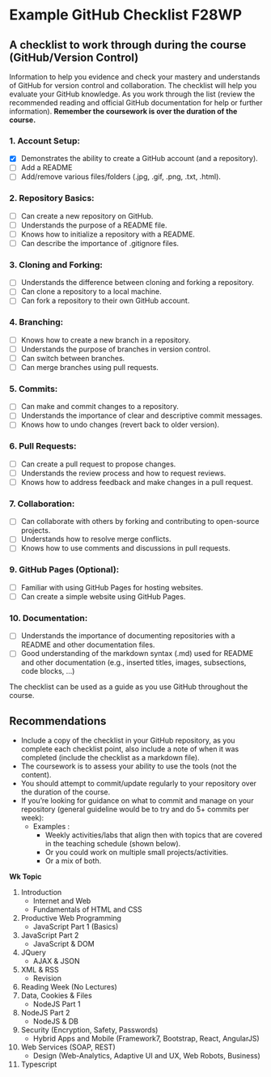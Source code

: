 # Example GitHub Checklist F28WP

## A checklist to work through during the course (GitHub/Version Control)<br>

Information to help you evidence and check your mastery and understands of GitHub for version control and collaboration. The checklist will help you evaluate your GitHub knowledge. As you work through the list (review the recommended reading and official GitHub documentation for help or further information). **Remember the coursework is over the duration of the course.**<br>

### 1. Account Setup:<br>
- [x] Demonstrates the ability to create a GitHub account (and a repository).<br>
- [ ] Add a README<br>
- [ ] Add/remove various files/folders (.jpg, .gif, .png, .txt, .html).<br>

### 2. Repository Basics:<br>
- [ ] Can create a new repository on GitHub.<br>
- [ ] Understands the purpose of a README file.<br>
- [ ] Knows how to initialize a repository with a README.<br>
- [ ] Can describe the importance of .gitignore files.<br>

### 3. Cloning and Forking:<br>
- [ ] Understands the difference between cloning and forking a repository.<br>
- [ ] Can clone a repository to a local machine.<br>
- [ ] Can fork a repository to their own GitHub account.<br>

### 4. Branching:<br>
- [ ] Knows how to create a new branch in a repository.<br>
- [ ] Understands the purpose of branches in version control.<br>
- [ ] Can switch between branches.<br>
- [ ] Can merge branches using pull requests.<br>

### 5. Commits:<br>
- [ ] Can make and commit changes to a repository.<br>
- [ ] Understands the importance of clear and descriptive commit messages.<br>
- [ ] Knows how to undo changes (revert back to older version).<br>

### 6. Pull Requests:<br>
- [ ] Can create a pull request to propose changes.<br>
- [ ] Understands the review process and how to request reviews.<br>
- [ ] Knows how to address feedback and make changes in a pull request.<br>

### 7. Collaboration:<br>
- [ ] Can collaborate with others by forking and contributing to open-source projects.<br>
- [ ] Understands how to resolve merge conflicts.<br>
- [ ] Knows how to use comments and discussions in pull requests.<br>

### 9. GitHub Pages (Optional):<br>
- [ ] Familiar with using GitHub Pages for hosting websites.<br>
- [ ] Can create a simple website using GitHub Pages.<br>

### 10. Documentation:<br>
- [ ] Understands the importance of documenting repositories with a README and other documentation files.<br>
- [ ] Good understanding of the markdown syntax (.md) used for README and other documentation (e.g., inserted titles, images, subsections, code blocks, …)<br>

The checklist can be used as a guide as you use GitHub throughout the course.<br>

## Recommendations<br>
- Include a copy of the checklist in your GitHub repository, as you complete each checklist point, also include a note of when it was completed (include the checklist as a markdown file).<br>
- The coursework is to assess your ability to use the tools (not the content).<br>
- You should attempt to commit/update regularly to your repository over the duration of the course.<br>
- If you’re looking for guidance on what to commit and manage on  your repository (general guideline would be to try and do 5+ commits per week):<br>
  - Examples :<br>
    - Weekly activities/labs that align then with topics that are covered in the teaching schedule (shown below).<br>
    - Or you could work on multiple small projects/activities.<br>
    - Or a mix of both.<br>

**Wk	Topic**<br>
1.	Introduction<br>
	- Internet and Web<br>
	- Fundamentals of HTML and CSS<br>
2.	Productive Web Programming<br>
	- JavaScript Part 1 (Basics)<br>
3.	JavaScript Part 2<br>
	- JavaScript &amp; DOM<br>
4.	JQuery<br>
	- AJAX &amp; JSON<br>
5.	XML &amp; RSS<br>
	- Revision<br>
6.	Reading Week (No Lectures)<br>
7.	Data, Cookies &amp; Files<br>
	- NodeJS Part 1<br>
8.	NodeJS Part 2<br>
	- NodeJS &amp; DB<br>
9.	Security (Encryption, Safety, Passwords)<br>
	- Hybrid Apps and Mobile (Framework7, Bootstrap, React, AngularJS)<br>
10.	Web Services (SOAP, REST)<br>
	- Design (Web-Analytics, Adaptive UI and UX, Web Robots, Business)<br>
11.	Typescript<br>
